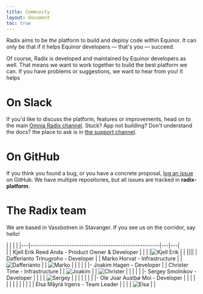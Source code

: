 ```yaml
---
title: Community
layout: document
toc: true
---
```


Radix aims to be _the_ platform to build and deploy code within Equinor. It can only be that if it helps Equinor developers — that's you — succeed.

Of course, Radix is developed and maintained by Equinor developers as well. That means we want to work together to build the best platform we can. If you have problems or suggestions, we want to hear from you! It helps

# On Slack

If you'd like to discuss the platform, features or improvements, head on to the main [Omnia Radix channel](https://equinor.slack.com/messages/C8U7XGGAJ). Stuck? App not building? Don't understand the docs? the place to ask is in [the support channel](https://equinor.slack.com/messages/CBKM6N2JY).

# On GitHub

If you think you found a bug, or you have a concrete proposal, [log an issue](https://github.com/equinor/radix-platform/issues) on GitHub. We have multiple repositories, but all issues are tracked in **radix-platform**.

# The Radix team

We are based in Vassbotnen in Stavanger. If you see us on the corridor, say hello!
  
| | | |
|---|-----------------------------------------------------|---|---|  
|   | Kjell Erik Reed Anda    - Product Owner & Developer | |
|   |![Kjell Erik](https://ca.slack-edge.com/T02JL00JU-U046ATQCH-73c57fbcc78a-72) | |
||||
| Dafferianto Trinugroho  - Developer | | Marko Horvat    - Infrastructure |
| ![Dafferianto](https://ca.slack-edge.com/T02JL00JU-U927B0PG9-565780daa1ee-72) | | ![Marko](https://ca.slack-edge.com/T02JL00JU-U012TB28BTQ-63fc5fc9e869-192) |
| | | |
|- Joakim Hagen       - Developer | | Christer Time - Infrastructure |
|  ![Joakim](https://ca.slack-edge.com/T02JL00JU-USV5M67HA-g6068c7d337e-192) | | ![Christer](https://ca.slack-edge.com/T02JL00JU-UNMK7QZMW-gb4ca0fc5982-192) |
| | | |
|- Sergey Smolnikov - Developer | |  |
|  ![Sergey](https://ca.slack-edge.com/T02JL00JU-UAL4LCY7K-b7cffbad1532-192) | |  |
| | | |
|- Ole Joar Austbø Moi - Developer | |  |
| | | |
| | | |
| | Elsa Mâyrä Irgens     - Team Leader | |
| | ![Elsa](https://ca.slack-edge.com/T02JL00JU-UDX8GATC6-3a5cd6c5cc28-72) | |

